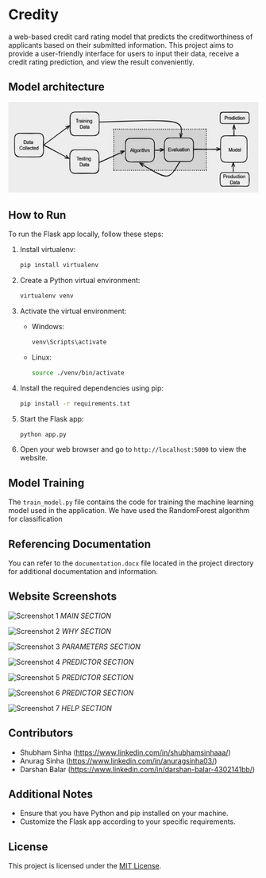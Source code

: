 
# Credity

a web-based credit card rating model that predicts the creditworthiness of applicants based on their submitted information. This project aims to provide a user-friendly interface for users to input their data, receive a credit rating prediction, and view the result conveniently.


## Model architecture

![App Screenshot](https://github.com/anuragsinha03/credity/blob/main/static/images/architecture.jpg?raw=true)



## How to Run

To run the Flask app locally, follow these steps:

1. Install virtualenv:
    ```bash
    pip install virtualenv
    ```

2. Create a Python virtual environment:
    ```bash
    virtualenv venv
    ```

3. Activate the virtual environment:
    - Windows:
        ```bash
        venv\Scripts\activate
        ```
    - Linux:
        ```bash
        source ./venv/bin/activate
        ```

4. Install the required dependencies using pip:
    ```bash
    pip install -r requirements.txt
    ```

5. Start the Flask app:
    ```bash
    python app.py
    ```

6. Open your web browser and go to `http://localhost:5000` to view the website.


## Model Training

The `train_model.py` file contains the code for training the machine learning model used in the application.
We have used the RandomForest algorithm for classification

## Referencing Documentation

You can refer to the `documentation.docx` file located in the project directory for additional documentation and information.

## Website Screenshots

![Screenshot 1](screenshots/hero.png)
*MAIN SECTION*

![Screenshot 2](screenshots/why.png)
*WHY SECTION*

![Screenshot 3](screenshots/parameters.png)
*PARAMETERS SECTION*

![Screenshot 4](screenshots/ss.png)
*PREDICTOR SECTION*

![Screenshot 5](screenshots/ss2.png)
*PREDICTOR SECTION*

![Screenshot 6](screenshots/ss3.png)
*PREDICTOR SECTION*

![Screenshot 7](screenshots/help.png)
*HELP SECTION*

## Contributors

- Shubham Sinha (https://www.linkedin.com/in/shubhamsinhaaa/)
- Anurag Sinha (https://www.linkedin.com/in/anuragsinha03/)
- Darshan Balar (https://www.linkedin.com/in/darshan-balar-4302141bb/)

## Additional Notes
- Ensure that you have Python and pip installed on your machine.
- Customize the Flask app according to your specific requirements.

## License
This project is licensed under the [MIT License](LICENSE).


